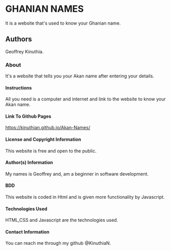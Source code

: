 # GHANIAN NAMES
It is a website that's used to know your Ghanian name.

## Authors
Geoffrey Kinuthia.

### About
It's a website that tells you your Akan name after entering your details.

#### Instructions
All you need is a computer and internet and link to the website to know your Akan name.

#### Link To Github Pages
https://kinuthian.github.io/Akan-Names/

#### License and Copyright Information
This website is free and  open to the public.

#### Author(s) Information
My names is Geoffrey and, am a beginner in software development.

#### BDD
This website is coded in Html and is given more functionality by Javascript.

#### Technologies Used
HTML,CSS and Javascript are the technologies used.

#### Contact Information
You can reach me through my github @KinuthiaN.
